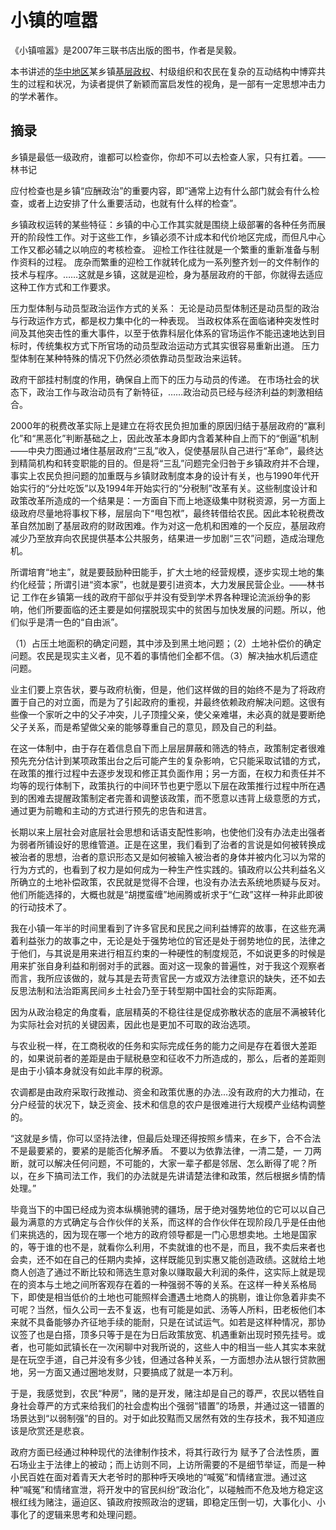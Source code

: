 # 小镇的喧嚣

《小镇喧嚣》是2007年三联书店出版的图书，作者是吴毅。

本书讲述的[华中地区](https://baike.baidu.com/item/华中地区/7596457?fromModule=lemma_inlink)某乡镇[基层政权](https://baike.baidu.com/item/基层政权/9053236?fromModule=lemma_inlink)、村级组织和农民在复杂的互动结构中博弈共生的过程和状况，为读者提供了新颖而富启发性的视角，是一部有一定思想冲击力的学术著作。

## 摘录

乡镇是最低一级政府，谁都可以检查你，你却不可以去检查人家，只有扛着。——林书记 

应付检查也是乡镇“应酬政治”的重要内容，即“通常上边有什么部门就会有什么检查，或者上边安排了什么重要活动，也就有什么样的检查”。

乡镇政权运转的某些特征：乡镇的中心工作其实就是围绕上级部署的各种任务而展开的阶段性工作。对于这些工作，乡镇必须不计成本和代价地区完成，而但凡中心工作又都必辅之以响应的考核检查。 迎检工作往往就是一个繁重的重新准备与制作资料的过程。 庞杂而繁重的迎检工作就转化成为一系列整齐划一的文件制作的技术与程序。……这就是乡镇，这就是迎检，身为基层政府的干部，你就得去适应这种工作方式和工作要求。

压力型体制与动员型政治运作方式的关系： 无论是动员型体制还是动员型的政治与行政运作方式，都是权力集中化的一种表现。 当政权体系在面临诸种突发性时间及其他突击性的重大事件，以至于依靠科层化体系的官场运作不能迅速地达到目标时，传统集权方式下所官场的动员型政治运动方式其实很容易重新出道。 压力型体制在某种特殊的情况下仍然必须依靠动员型政治来运转。

政府干部挂村制度的作用，确保自上而下的压力与动员的传递。 在市场社会的状态下，政治工作与政治动员有了新特征，……政治动员已经与经济利益的刺激相结合。

2000年的税费改革实际上是建立在将农民负担加重的原因归结于基层政府的“赢利化”和“黑恶化”判断基础之上，因此改革本身即内含着某种自上而下的“倒逼”机制——中央力图通过堵住基层政府“三乱”收入，促使基层队自己进行“革命”，最终达到精简机构和转变职能的目的。但是将“三乱”问题完全归咎于乡镇政府并不合理，事实上农民负担问题的加重既与乡镇财政制度本身的设计有关，也与1990年代开始实行的“分灶吃饭”以及1994年开始实行的“分税制”改革有关。这些制度设计和政策改革所造成的一个结果是：一方面自下而上地逐级集中财税资源，另一方面上级政府尽量地将事权下移，层层向下“甩包袱”，最终转借给农民。因此本轮税费改革自然加剧了基层政府的财政困难。作为对这一危机和困难的一个反应，基层政府减少乃至放弃向农民提供基本公共服务，结果进一步加剧“三农”问题，造成治理危机。

所谓培育“地主”，就是要鼓励种田能手，扩大土地的经营规模，逐步实现土地的集约化经营；所谓引进“资本家”，也就是要引进资本，大力发展民营企业。——林书记 工作在乡镇第一线的政府干部似乎并没有受到学术界各种理论流派纷争的影响，他们所要面临的还主要是如何摆脱现实中的贫困与加快发展的问题。所以，他们似乎是清一色的“自由派”。

（1）占压土地面积的确定问题，其中涉及到黑土地问题；（2）土地补偿价的确定问题。农民是现实主义者，见不着的事情他们全都不信。（3）解决抽水机后遗症问题。

业主们要上京告状，要与政府杭衡，但是，他们这样做的目的始终不是为了将政府置于自己的对立面，而是为了引起政府的重视，并最终依赖政府解决问题。这很有些像一个家听之中的父子冲突，儿子顶撞父亲，使父亲难堪，未必真的就是要断绝父子关系，而是希望做父亲的能够尊重自己的意见，顾及自己的利益。

在这一体制中，由于存在着信息自下而上层层屏蔽和筛选的特点，政策制定者很难预先充分估计到某项政策出台之后可能产生的复杂影响，它只能采取试错的方式，在政策的推行过程中去逐步发现和修正其负面作用；另一方面，在权力和责任并不均等的现行体制下，政策执行的中间环节也更宁愿以下层在政策推行过程中所在遇到的困难去提醒政策制定者完善和调整该政策，而不愿意以违背上级意愿的方式，通过更为前瞻和主动的方式进行预先的忠告和进言。

长期以来上层社会对底层社会思想和话语支配性影响，也使他们没有办法走出强者为弱者所铺设好的思维管道。正是在这里，我们看到了治者的言说是如何被转换成被治者的思想，治者的意识形态又是如何被输入被治者的身体并被内化习以为常的行为方式的，也看到了权力是如何成为一种生产性实践的。镇政府以公共利益名义所确立的土地补偿政策，农民就是觉得不合理，也没有办法去系统地质疑与反对。他们所能选择的，大概也就是“胡搅蛮缠”地闹腾或祈求于“仁政”这样一种非此即彼的行动技术了。

我在小镇一年半的时间里看到了许多官民和民民之间利益博弈的故事，在这些充满着利益张力的故事之中，无论是处于强势地位的官还是处于弱势地位的民，法律之于他们，与其说是用来进行相互约束的一种硬性的制度规范，不如说更多的时候是用来扩张自身利益和削弱对手的武器。面对这一现象的普遍性，对于我这个观察者而言，我所应该做的，就与其是去苛责官民一方或双方法律意识的缺失，还不如去反思法制和法治距离民间乡土社会乃至于转型期中国社会的实际距离。

因为从政治稳定的角度看，底层精英的不稳往往是促成弥散状态的底层不满被转化为实际社会对抗的关键因素，因此也是更加不可取的政治选项。

与农业税一样，在工商税收的任务和实际完成任务的能力之间是存在着很大差距的，如果说前者的差距是由于赋税悬空和征收不力所造成的，那么，后者的差距则是由于小镇本身就没有如此丰厚的税源。

农调都是由政府采取行政推动、资金和政策优惠的办法...没有政府的大力推动，在分户经营的状况下，缺乏资金、技术和信息的农户是很难进行大规模产业结构调整的。

“这就是乡情，你可以坚持法律，但最后处理还得按照乡情来，在乡下，合不合法不是最要紧的，要紧的是能否化解矛盾。 不要以为依靠法律，一清二楚，一 刀两断，就可以解决任何问题，不可能的，大家一辈子都是邻居、怎么断得了呢？所以，在乡下搞司法工作，我们的办法就是先讲请楚法律和政策，然后根据乡情酌情处理。”

毕竟当下的中国已经成为资本纵横驰骋的疆场，居于绝对强势地位的它可以以自己最为满意的方式确定与合作伙伴的关系，而这样的合作伙伴在现阶段几乎是任由他们来挑选的，因为现在哪一个地方的政府领导都是一门心思想卖地。土地是国家的，等于谁的也不是，就看你么利用，不卖就谁的也不是，而且，我不卖后来者也会卖，还不如在自己的任期内卖掉，这样既能见到实惠又能创造政绩。这就给土地商人创造了通过不断比较和筛选生意对象以赚取最大利润的条件，这实际上就是现在的资本与土地之间所客观存在着的一种强弱不等的关系。在这样一种关系格局下，即使是相当低价的土地也可能照样会遭遇土地商人的挑剔，谁让你急着非卖不可呢？当然，恒久公司一去不复返，也有可能是如武、汤等人所料，田老板他们本来就不具备能够办齐征地手续的能耐，只是在试试运气。如若是这样种情况，那协议签了也是白搭，顶多只等于是在为日后政策放宽、机遇重新出现时预先挂号。或者，也可能如武镇长在一次闲聊中对我所说的，这些人中的相当一些人其实本来就是在玩空手道，自己并没有多少钱，但通过各种关系，一方面想办法从银行贷款圈地，另一方面又通过圈地发财，只要搞成了就是一本万利。

于是，我感觉到，农民“种房”，赌的是开发，赌注却是自己的尊严，农民以牺牲自身社会尊严的方式来给我们的社会虚构出个强弱“错置”的场景，并通过这一错置的场景达到“以弱制强”的目的。对于如此狡黠而又居然有效的生存技术，我不知道应该是欣赏还是悲哀。

政府方面已经通过种种现代的法律制作技术，将其行政行为 赋予了合法性质，置石场业主于法律上的被动；而上访则不同，上访所需要的不是细节举证，而是一种小民百姓在面对着青天大老爷时的那种呼天唤地的“喊冤”和情绪宣泄。通过这种“喊冤”和情绪宣泄，将开发中的官民纠纷“政治化”，以碰触而不危及地方稳定这根红线为赌注，逼迫区、镇政府按照政治的逻辑，即稳定压倒一切，大事化小、小事化了的逻辑来思考和处理问题。